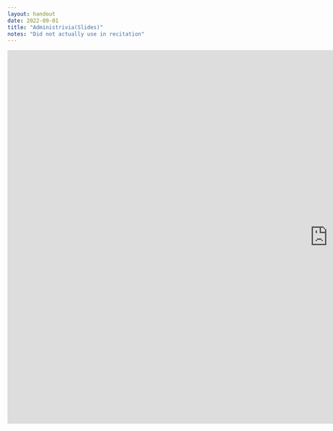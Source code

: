 ```yaml
---
layout: handout
date: 2022-09-01
title: "Administrivia(Slides)"
notes: "Did not actually use in recitation"
---
```

<iframe src="https://docs.google.com/presentation/d/e/2PACX-1vRF8JSJMu6tr0jRPOBNRPW_Ttcr_ACZKUZkXtgsjGpP1kufQQ3Iwr3UVNYDqBvBbcN8hhG6px83LeJH/embed?start=false&loop=false&delayms=60000" frameborder="0" width="1440" height="839" allowfullscreen="true" mozallowfullscreen="true" webkitallowfullscreen="true"></iframe>